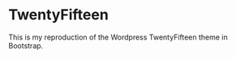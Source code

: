 TwentyFifteen
==============

This is my reproduction of the Wordpress TwentyFifteen theme in Bootstrap.
